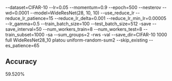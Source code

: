 --dataset=CIFAR-10 --lr=0.05 --momentum=0.9 --epoch=500 --nesterov --wd=0.0001 --model=WideResNet(28, 10, 10) --use_reduce_lr --reduce_lr_patience=15 --reduce_lr_delta=0.001 --reduce_lr_min_lr=0.00005 --lr_gamma=0.5 --train_batch_size=100 --test_batch_size=512 -save --save_interval=50 --num_workers_train=8 --num_workers_test=8 --train_subset=1000 -sa --sum_groups=2 -rws -val --save_dir=CIFAR-10 1000 full WideResNet28_10 platou uniform-random-sum2 --skip_existing --es_patience=65
## Accuracy
 59.520%